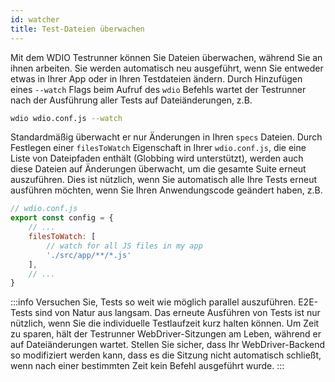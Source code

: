 ```yaml
---
id: watcher
title: Test-Dateien überwachen
---
```


Mit dem WDIO Testrunner können Sie Dateien überwachen, während Sie an ihnen arbeiten. Sie werden automatisch neu ausgeführt, wenn Sie entweder etwas in Ihrer App oder in Ihren Testdateien ändern. Durch Hinzufügen eines `--watch` Flags beim Aufruf des `wdio` Befehls wartet der Testrunner nach der Ausführung aller Tests auf Dateiänderungen, z.B.

```sh
wdio wdio.conf.js --watch
```

Standardmäßig überwacht er nur Änderungen in Ihren `specs` Dateien. Durch Festlegen einer `filesToWatch` Eigenschaft in Ihrer `wdio.conf.js`, die eine Liste von Dateipfaden enthält (Globbing wird unterstützt), werden auch diese Dateien auf Änderungen überwacht, um die gesamte Suite erneut auszuführen. Dies ist nützlich, wenn Sie automatisch alle Ihre Tests erneut ausführen möchten, wenn Sie Ihren Anwendungscode geändert haben, z.B.

```js
// wdio.conf.js
export const config = {
    // ...
    filesToWatch: [
        // watch for all JS files in my app
        './src/app/**/*.js'
    ],
    // ...
}
```

:::info
Versuchen Sie, Tests so weit wie möglich parallel auszuführen. E2E-Tests sind von Natur aus langsam. Das erneute Ausführen von Tests ist nur nützlich, wenn Sie die individuelle Testlaufzeit kurz halten können. Um Zeit zu sparen, hält der Testrunner WebDriver-Sitzungen am Leben, während er auf Dateiänderungen wartet. Stellen Sie sicher, dass Ihr WebDriver-Backend so modifiziert werden kann, dass es die Sitzung nicht automatisch schließt, wenn nach einer bestimmten Zeit kein Befehl ausgeführt wurde.
:::